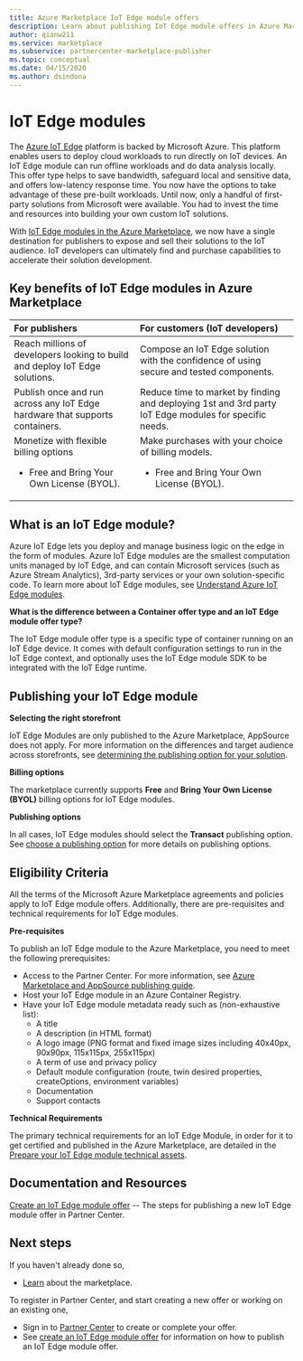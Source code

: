 ```yaml
---
title: Azure Marketplace IoT Edge module offers 
description: Learn about publishing IoT Edge module offers in Azure Marketplace.
author: qianw211
ms.service: marketplace
ms.subservice: partnercenter-marketplace-publisher
ms.topic: conceptual
ms.date: 04/15/2020
ms.author: dsindona
---
```


# IoT Edge modules

The [Azure IoT Edge](https://azure.microsoft.com/services/iot-edge/) platform is backed by Microsoft Azure.  This platform enables users to deploy cloud workloads to run directly on IoT devices.  An IoT Edge module can run offline workloads and do data analysis locally. This offer type helps to save bandwidth, safeguard local and sensitive data, and offers low-latency response time.  You now have the options to take advantage of these pre-built workloads. Until now, only a handful of first-party solutions from Microsoft were available.  You had to invest the time and resources into building your own custom IoT solutions.

With [IoT Edge modules in the Azure Marketplace](https://azuremarketplace.microsoft.com/marketplace/apps/category/internet-of-things?page=1), we now have a single destination for publishers to expose and sell their solutions to the IoT audience. IoT developers can ultimately find and purchase capabilities to accelerate their solution development.  

## Key benefits of IoT Edge modules in Azure Marketplace

| **For publishers**    | **For customers (IoT developers)**  |
| :------------------- | :-------------------|
| Reach millions of developers looking to build and deploy IoT Edge solutions.  | Compose an IoT Edge solution with the confidence of using secure and tested components. |
| Publish once and run across any IoT Edge hardware that supports containers. | Reduce time to market by finding and deploying 1st and 3rd party IoT Edge modules for specific needs. |
| Monetize with flexible billing options <ul> <li> Free and Bring Your Own License (BYOL). </li> </ul> | Make purchases with your choice of billing models. <ul> <li> Free and Bring Your Own License (BYOL). </li> </ul> |

## What is an IoT Edge module?

Azure IoT Edge lets you deploy and manage business logic on the edge in the form of modules. Azure IoT Edge modules are the smallest computation units managed by IoT Edge, and can contain Microsoft services (such as Azure Stream Analytics), 3rd-party services or your own solution-specific code. To learn more about IoT Edge modules, see [Understand Azure IoT Edge modules](https://docs.microsoft.com/azure/iot-edge/iot-edge-modules).

**What is the difference between a Container offer type and an IoT Edge module offer type?**

The IoT Edge module offer type is a specific type of container running on an IoT Edge device. It comes with default configuration settings to run in the IoT Edge context, and optionally uses the IoT Edge module SDK to be integrated with the IoT Edge runtime.

## Publishing your IoT Edge module

**Selecting the right storefront**

IoT Edge Modules are only published to the Azure Marketplace, AppSource does not apply.  For more information on the differences and target audience across storefronts, see [determining the publishing option for your solution](https://docs.microsoft.com/azure/marketplace/determine-your-listing-type).
 
**Billing options**

The marketplace currently supports **Free** and **Bring Your Own License (BYOL)** billing options for IoT Edge modules.
 
**Publishing options**

In all cases, IoT Edge modules should select the **Transact** publishing option.  See [choose a publishing option](https://docs.microsoft.com/azure/marketplace/determine-your-listing-type) for more details on publishing options.  

## Eligibility Criteria

All the terms of the Microsoft Azure Marketplace agreements and policies apply to IoT Edge module offers.  Additionally, there are pre-requisites and technical requirements for IoT Edge modules.  

**Pre-requisites**

To publish an IoT Edge module to the Azure Marketplace, you need to meet the following prerequisites:

- Access to the Partner Center. For more information, see [Azure Marketplace and AppSource publishing guide](https://docs.microsoft.com/azure/marketplace/marketplace-publishers-guide).
- Host your IoT Edge module in an Azure Container Registry. 
- Have your IoT Edge module metadata ready such as (non-exhaustive list): 
    - A title
    - A description (in HTML format)
    - A logo image (PNG format and fixed image sizes including 40x40px, 90x90px, 115x115px, 255x115px)
    - A term of use and privacy policy
    - Default module configuration (route, twin desired properties, createOptions, environment variables)
    - Documentation
    - Support contacts

**Technical Requirements**

The primary technical requirements for an IoT Edge Module, in order for it to get certified and published in the Azure Marketplace, are detailed in the [Prepare your IoT Edge module technical assets](./partner-center-portal/create-iot-edge-module-asset.md).

## Documentation and Resources

[Create an IoT Edge module offer](./partner-center-portal/azure-iot-edge-module-creation.md) -- The steps for publishing a new IoT Edge module offer in Partner Center.

## Next steps

If you haven't already done so,

- [Learn](https://azuremarketplace.microsoft.com/sell) about the marketplace.

To register in Partner Center, and start creating a new offer or working on an existing one,

- Sign in to [Partner Center](https://partner.microsoft.com/dashboard/account/v3/enrollment/introduction/partnership) to create or complete your offer.
- See [create an IoT Edge module offer](./partner-center-portal/azure-iot-edge-module-creation.md) for information on how to publish an IoT Edge module offer.
